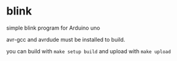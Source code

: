 # blink
simple blink program for Arduino uno

avr-gcc and avrdude must be installed to build.

you can build with `make setup build` and upload with `make upload`
